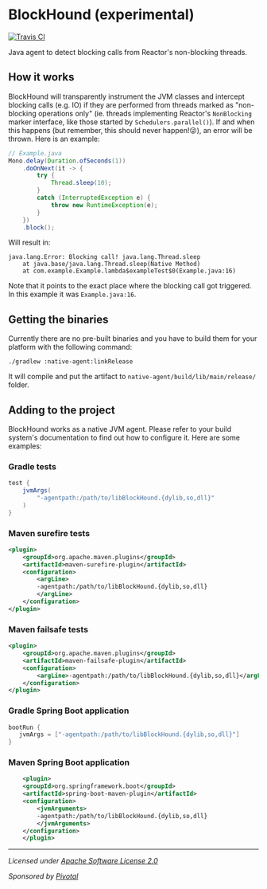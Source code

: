 # BlockHound (experimental)

[![Travis CI](https://travis-ci.org/reactor/BlockHound.svg?branch=master)](https://travis-ci.org/reactor/BlockHound)

Java agent to detect blocking calls from Reactor's non-blocking threads.

## How it works
BlockHound will transparently instrument the JVM classes and intercept blocking calls (e.g. IO) if they are performed from threads marked as "non-blocking operations only" (ie. threads implementing Reactor's `NonBlocking` marker interface, like those started by `Schedulers.parallel()`). If and when this happens (but remember, this should never happen!:stuck_out_tongue_winking_eye:), an error will be thrown. Here is an example:
```java
// Example.java
Mono.delay(Duration.ofSeconds(1))
    .doOnNext(it -> {
        try {
            Thread.sleep(10);
        }
        catch (InterruptedException e) {
            throw new RuntimeException(e);
        }
    })
    .block();
```

Will result in:
```
java.lang.Error: Blocking call! java.lang.Thread.sleep
	at java.base/java.lang.Thread.sleep(Native Method)
	at com.example.Example.lambda$exampleTest$0(Example.java:16)
```
Note that it points to the exact place where the blocking call got triggered. In this example it was `Example.java:16`.


## Getting the binaries
Currently there are no pre-built binaries and you have to build them for your platform with the following command:

    ./gradlew :native-agent:linkRelease

It will compile and put the artifact to `native-agent/build/lib/main/release/` folder.

## Adding to the project

BlockHound works as a native JVM agent. Please refer to your build system's documentation to find out how to configure it. Here are some examples:

### Gradle tests
```groovy
test {
    jvmArgs(
        "-agentpath:/path/to/libBlockHound.{dylib,so,dll}"
    )
}
```

### Maven surefire tests
```xml
<plugin>
    <groupId>org.apache.maven.plugins</groupId>
    <artifactId>maven-surefire-plugin</artifactId>
    <configuration>
        <argLine>
        -agentpath:/path/to/libBlockHound.{dylib,so,dll}
        </argLine>
    </configuration>
</plugin>
```

### Maven failsafe tests
```xml
<plugin>
    <groupId>org.apache.maven.plugins</groupId>
    <artifactId>maven-failsafe-plugin</artifactId>
    <configuration>
        <argLine>-agentpath:/path/to/libBlockHound.{dylib,so,dll}</argLine>
    </configuration>
</plugin>
```

### Gradle Spring Boot application
```groovy
bootRun {
   jvmArgs = ["-agentpath:/path/to/libBlockHound.{dylib,so,dll}"]
}
```

### Maven Spring Boot application
```xml
    <plugin>
    <groupId>org.springframework.boot</groupId>
    <artifactId>spring-boot-maven-plugin</artifactId>
    <configuration>
        <jvmArguments>
        -agentpath:/path/to/libBlockHound.{dylib,so,dll}
        </jvmArguments>
    </configuration>
    </plugin>
```

-------------------------------------
_Licensed under [Apache Software License 2.0](www.apache.org/licenses/LICENSE-2.0)_

_Sponsored by [Pivotal](http://pivotal.io)_

